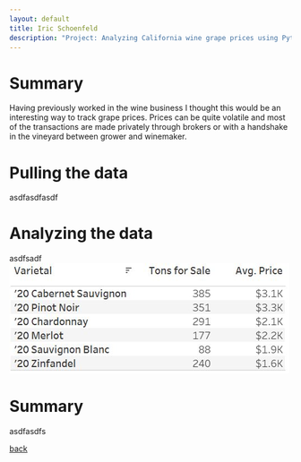 ```yaml
---
layout: default
title: Iric Schoenfeld
description: "Project: Analyzing California wine grape prices using Python"
---
```


# Summary

Having previously worked in the wine business I thought this would be an interesting way to track grape prices. Prices can be quite volatile and most of the transactions are made privately through brokers or with a handshake in the vineyard between grower and winemaker.

# Pulling the data
asdfasdfasdf

# Analyzing the data

asdfsadf
<img src="/images/Tableau1.JPG">

# Summary

asdfasdfs

[back](./)
